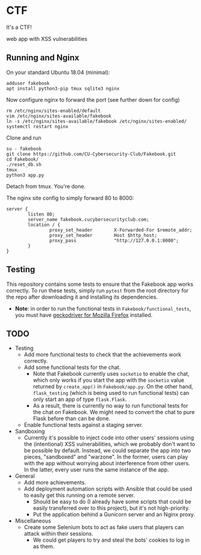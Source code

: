 # CTF
It's a CTF!

web app with XSS vulnerabilities

## Running and Nginx
On your standard Ubuntu 18.04 (minimal):
```
adduser fakebook
apt install python3-pip tmux sqlite3 nginx
```

Now configure nginx to forward the port (see further down for config)
```
rm /etc/nginx/sites-enabled/default 
vim /etc/nginx/sites-available/fakebook
ln -s /etc/nginx/sites-available/fakebook /etc/nginx/sites-enabled/
systemctl restart nginx
```

Clone and run
```
su - fakebook
git clone https://github.com/CU-Cybersecurity-Club/Fakebook.git
cd Fakebook/
./reset_db.sh
tmux
python3 app.py
```
Detach from tmux. You're done.

The nginx site config to simply forward 80 to 8000:
```
server {
        listen 80;
        server_name fakebook.cucybersecurityclub.com;
        location / {
                proxy_set_header        X-Forwarded-For $remote_addr;
                proxy_set_header        Host $http_host;
                proxy_pass              "http://127.0.0.1:8000";
        }
}
```

## Testing
This repository contains some tests to ensure that the Fakebook app works correctly. To run these tests, simply run `pytest` from the root directory for the repo after downloading it and installing its dependencies.

* **Note**: in order to run the functional tests in `Fakebook/functional_tests`, you must have [geckodriver for Mozilla Firefox](https://github.com/mozilla/geckodriver) installed.

## TODO
* Testing
  * Add more functional tests to check that the achievements work correctly.
  * Add some functional tests for the chat. 
    * Note that Fakebook currently uses `socketio` to enable the chat, which only works if you start the app with the `socketio` value returned by `create_app()` in `Fakebook/app.py`. On the other hand, `flask_testing` (which is being used to run functional tests) can only start an app of type `flask.Flask`.
    * As a result, there is currently no way to run functional tests for the chat on Fakebook. We might need to convert the chat to pure Flask before than can be done.
  * Enable functional tests against a staging server.
* Sandboxing
  * Currently it's possible to inject code into other users' sessions using the (intentional) XSS vulnerabilities, which we probably don't want to be possible by default. Instead, we could separate the app into two pieces, "sandboxed" and "warzone". In the former, users can play with the app without worrying about interference from other users. In the latter, every user runs the same instance of the app.
* General
  * Add more achievements.
  * Add deployment automation scripts with Ansible that could be used to easily get this running on a remote server.
    * Should be easy to do (I already have some scripts that could be easily transferred over to this project), but it's not high-priority.
    * Put the application behind a Gunicorn server and an Nginx proxy.
* Miscellaneous
  * Create some Selenium bots to act as fake users that players can attack within their sessions.
    * We could get players to try and steal the bots' cookies to log in as them.
